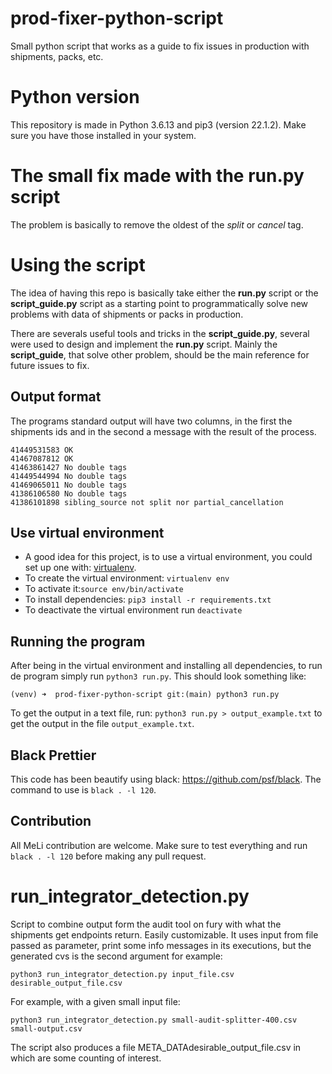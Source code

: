 # prod-fixer-python-script
Small python script that works as a guide to fix issues in production with shipments, packs, etc.

# Python version

This repository is made in Python 3.6.13 and pip3 (version 22.1.2). Make sure you have those installed in your system.

# The small fix made with the run.py script

The problem is basically to remove the oldest of the *split* or *cancel* tag.

# Using the script
The idea of having this repo is basically take either the **run.py** script or the **script_guide.py** script as a starting point to programmatically solve new problems with data of shipments or packs in production.

There are severals useful tools and tricks in the **script_guide.py**, several were used to design and implement the **run.py** script. Mainly the **script_guide**, that solve other problem, should be the main reference for future issues to fix.

## Output format

The programs standard output will have two columns, in the first the shipments ids and in the second a message with the result of the process.

```
41449531583	OK
41467087812	OK
41463861427	No double tags
41449544994	No double tags
41469065011	No double tags
41386106580	No double tags
41386101898	sibling_source not split nor partial_cancellation
```

## Use virtual environment
* A good idea for this project, is to use a virtual environment, you could set up one with: [virtualenv](https://virtualenv.pypa.io/en/latest/).
* To create the virtual environment: `virtualenv env`
* To activate it:`source env/bin/activate`
* To install dependencies: `pip3 install -r requirements.txt`
* To deactivate the virtual environment run `deactivate`

## Running the program

After being in the virtual environment and installing all dependencies, to run de program simply run `python3 run.py`. This should look something like:

`(venv) ➜  prod-fixer-python-script git:(main) python3 run.py`

To get the output in a text file, run:  `python3 run.py > output_example.txt` to get the output in the file `output_example.txt`.

## Black Prettier

This code has been beautify using black: https://github.com/psf/black. 
The command to use is `black . -l 120`.

## Contribution

All MeLi contribution are welcome. Make sure to test everything and run `black . -l 120` before making any pull request. 

# run_integrator_detection.py

Script to combine output form the audit tool on fury with what the shipments get endpoints return. Easily customizable. It uses input from file passed as parameter, print some info messages in its executions, but the generated cvs is the second argument for example:

```python3 run_integrator_detection.py input_file.csv desirable_output_file.csv```

For example, with a given small input file: 

```python3 run_integrator_detection.py small-audit-splitter-400.csv small-output.csv```

The script also produces a file META_DATAdesirable_output_file.csv in which are some counting of interest.